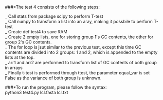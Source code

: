 ###*The test 4 consists of the following steps: <br />

_ Call stats from package scipy to perform T-test <br />
_ Call numpy to transform a list into an aray, making it possbile to perform T-test <br />
_ Create def test4 to save RAM <br />
_ Create 2 empty lists, one for storing group 1's GC contents, the other for group 2's GC contents. <br />
_ The for loop is jsut similar to the previous test, except this time GC contents are divided into 2 groups: 1 and 2, which is appended to the empty lists at the top. <br />
_ arr1 and arr2 are performed to transform list of GC contents of both group in arrays <br />
_ Finally t-test is performed through ttest, the parameter equal_var is set False as the variance of both group is unknown. <br />


###*To run the program, please follow the syntax: <br />
python3 test4.py lcl.fasta lcl.txt
